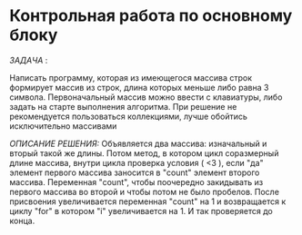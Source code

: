 # Контрольная работа по основному блоку
*ЗАДАЧА* :

Написать программу, которая из имеющегося массива строк формирует массив из строк, длина которых меньше либо равна 3 символа. Первоначальный массив можно ввести с клавиатуры, либо задать на старте выполнения алгоритма. При решение не рекомендуется пользоваться коллекциями, лучше обойтись исключительно массивами

*ОПИСАНИЕ РЕШЕНИЯ:*
Объявляется два массива: изначальный и вторый такой же длины. Потом метод, в котором цикл соразмерный длине массива, внутри цикла проверка условия ( <3 ), если "да" элемент первого массива заносится в "count" элемент второго массива. Переменная "count", чтобы поочередно закидывать из первого массива во второй и чтобы потом не было пробелов. После присвоения увеличивается переменная "count" на 1 и возвращается к циклу "for" в котором "i" увеличивается на 1. И так проверяется до конца.
